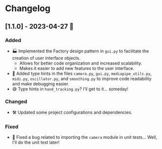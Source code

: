 # Changelog

## [1.1.0] - 2023-04-27 🚀
### Added
- 🏭 Implemented the Factory design pattern in `gui.py` to facilitate the creation of user interface objects.
    - Allows for better code organization and increased scalability.
    - Makes it easier to add new features to the user interface.
- 📝 Added type hints in the files `camera.py`, `gui.py`, `mediapipe_utils.py`, `midi.py`, `oscillator.py`, and `smoothing.py` to improve code readability and make debugging easier.
- 😅 Type hints in `hand_tracking.py`? I'll get to it... someday!

### Changed
- 🛠️ Updated some project configurations and dependencies.

### Fixed
- 🐛 Fixed a bug related to importing the `camera` module in unit tests... Well, I'll do the unit test later!

